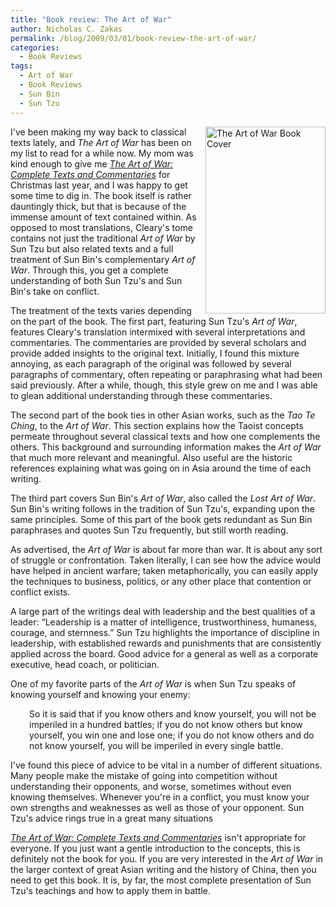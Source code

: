 ```yaml
---
title: "Book review: The Art of War"
author: Nicholas C. Zakas
permalink: /blog/2009/03/01/book-review-the-art-of-war/
categories:
  - Book Reviews
tags:
  - Art of War
  - Book Reviews
  - Sun Bin
  - Sun Tzu
---
```

[<img src="/images/wp-content/uploads/2009/03/artofwar-192x299.jpg" alt="The Art of War Book Cover" width="192" height="299" align="right" />][1] I've been making my way back to classical texts lately, and <cite>The Art of War</cite> has been on my list to read for a while now. My mom was kind enough to give me <cite><a href="http://www.amazon.com/gp/product/1590300548?ie=UTF8&tag=nczonline-20&linkCode=as2&camp=1789&creative=390957&creativeASIN=1590300548">The Art of War: Complete Texts and Commentaries</a></cite> for Christmas last year, and I was happy to get some time to dig in. The book itself is rather dauntingly thick, but that is because of the immense amount of text contained within. As opposed to most translations, Cleary's tome contains not just the traditional <cite>Art of War</cite> by Sun Tzu but also related texts and a full treatment of Sun Bin's complementary <cite>Art of War</cite>. Through this, you get a complete understanding of both Sun Tzu's and Sun Bin's take on conflict.

The treatment of the texts varies depending on the part of the book. The first part, featuring Sun Tzu's <cite>Art of War</cite>, features Cleary's translation intermixed with several interpretations and commentaries. The commentaries are provided by several scholars and provide added insights to the original text. Initially, I found this mixture annoying, as each paragraph of the original was followed by several paragraphs of commentary, often repeating or paraphrasing what had been said previously. After a while, though, this style grew on me and I was able to glean additional understanding through these commentaries.

The second part of the book ties in other Asian works, such as the <cite>Tao Te Ching</cite>, to the <cite>Art of War</cite>. This section explains how the Taoist concepts permeate throughout several classical texts and how one complements the others. This background and surrounding information makes the <cite>Art of War</cite> that much more relevant and meaningful. Also useful are the historic references explaining what was going on in Asia around the time of each writing.

The third part covers Sun Bin's <cite>Art of War</cite>, also called the <cite>Lost Art of War</cite>. Sun Bin's writing follows in the tradition of Sun Tzu's, expanding upon the same principles. Some of this part of the book gets redundant as Sun Bin paraphrases and quotes Sun Tzu frequently, but still worth reading.

As advertised, the <cite>Art of War</cite> is about far more than war. It is about any sort of struggle or confrontation. Taken literally, I can see how the advice would have helped in ancient warfare; taken metaphorically, you can easily apply the techniques to business, politics, or any other place that contention or conflict exists.

A large part of the writings deal with leadership and the best qualities of a leader: &#8220;Leadership is a matter of intelligence, trustworthiness, humaness, courage, and sternness.&#8221; Sun Tzu highlights the importance of discipline in leadership, with established rewards and punishments that are consistently applied across the board. Good advice for a general as well as a corporate executive, head coach, or politician.

One of my favorite parts of the <cite>Art of War</cite> is when Sun Tzu speaks of knowing yourself and knowing your enemy:

<p style="padding-left: 30px;">
  So it is said that if you know others and know yourself, you will not be imperiled in a hundred battles; if you do not know others but know yourself, you win one and lose one; if you do not know others and do not know yourself, you will be imperiled in every single battle.
</p>

I've found this piece of advice to be vital in a number of different situations. Many people make the mistake of going into competition without understanding their opponents, and worse, sometimes without even knowing themselves. Whenever you're in a conflict, you must know your own strengths and weaknesses as well as those of your opponent. Sun Tzu's advice rings true in a great many situations

<cite><a href="http://www.amazon.com/gp/product/1590300548?ie=UTF8&tag=nczonline-20&linkCode=as2&camp=1789&creative=390957&creativeASIN=1590300548">The Art of War: Complete Texts and Commentaries</a></cite> isn't appropriate for everyone. If you just want a gentle introduction to the concepts, this is definitely not the book for you. If you are very interested in the <cite>Art of War</cite> in the larger context of great Asian writing and the history of China, then you need to get this book. It is, by far, the most complete presentation of Sun Tzu's teachings and how to apply them in battle.

 [1]: http://www.amazon.com/gp/product/1590300548?ie=UTF8&tag=nczonline-20&linkCode=as2&camp=1789&creative=390957&creativeASIN=1590300548
